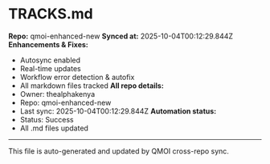 # TRACKS.md

**Repo:** qmoi-enhanced-new
**Synced at:** 2025-10-04T00:12:29.844Z
**Enhancements & Fixes:**
- Autosync enabled
- Real-time updates
- Workflow error detection & autofix
- All markdown files tracked
**All repo details:**
- Owner: thealphakenya
- Repo: qmoi-enhanced-new
- Last sync: 2025-10-04T00:12:29.844Z
**Automation status:**
- Status: Success
- All .md files updated
---
This file is auto-generated and updated by QMOI cross-repo sync.
